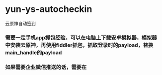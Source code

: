 # yun-ys-autocheckin
云原神自动签到
### 需要一定手机app抓包经验，可以在电脑上下载安卓模拟器，模拟器中安装云原神，再使用fiddler抓包，抓取登录时的payload，替换main_handle的payload
### 如果需要企业微信推送的话，需要在
